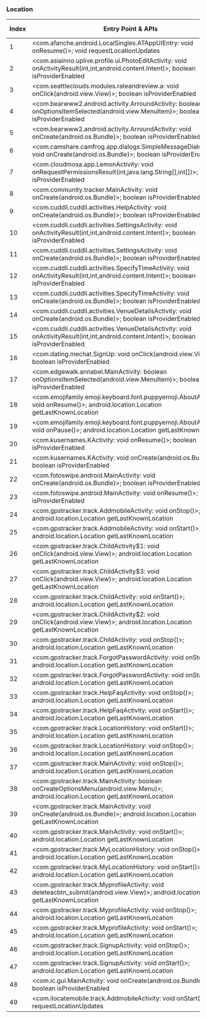 ### Location
| Index | Entry Point & APIs | Screen shot | Resource id | Label |
| ------------- | ------------- | ------------- |-------------|-------------|
| 1 | <com.afanche.android.LocalSingles.ATAppUIEntry: void onResume()>; void requestLocationUpdates | ![](D:\COSMOS\output\py\Play_win8\Social\com.afanche.android.LocalSingles\com.afanche.android.LocalSingles.ATAppUIEntry.png) |  | T |
| 2 | <com.asiainno.uplive.profile.ui.PhotoEditActivity: void onActivityResult(int,int,android.content.Intent)>; boolean isProviderEnabled | ![](D:\COSMOS\output\py\Play_win8\Social\com.asiainno.uplive\com.asiainno.uplive.profile.ui.PhotoEditActivity.png) |  | F |
| 3 | <com.seattleclouds.modules.rateandreview.a: void onClick(android.view.View)>; boolean isProviderEnabled | ![](D:\COSMOS\output\py\Play_win8\Social\com.bayona.gettw\com.seattleclouds.modules.rateandreview.NewRateAndCommentActivity.png) |  | D |
| 4 | <com.bearwww2.android.activity.ArroundActivity: boolean onOptionsItemSelected(android.view.MenuItem)>; boolean isProviderEnabled | ![](D:\COSMOS\output\py\Play_win8\Social\com.bearwww2.android\com.bearwww2.android.activity.ArroundActivity.png) |  | T |
| 5 | <com.bearwww2.android.activity.ArroundActivity: void onCreate(android.os.Bundle)>; boolean isProviderEnabled | ![](D:\COSMOS\output\py\Play_win8\Social\com.bearwww2.android\com.bearwww2.android.activity.ArroundActivity.png) |  | T |
| 6 | <com.camshare.camfrog.app.dialogs.SimpleMessageDialogActivity: void onCreate(android.os.Bundle)>; boolean isProviderEnabled | ![](D:\COSMOS\output\py\Play_win8\Social\com.camshare.camfrog.android\com.camshare.camfrog.app.dialogs.SimpleMessageDialogActivity.png) |  | |
| 7 | <com.cloudmosa.app.LemonActivity: void onRequestPermissionsResult(int,java.lang.String[],int[])>; boolean isProviderEnabled | ![](D:\COSMOS\output\py\Play_win8\Social\com.cloudmosa.puffinFB\com.cloudmosa.app.LemonActivity.png) |  | F |
| 8 | <com.community.tracker.MainActivity: void onCreate(android.os.Bundle)>; boolean isProviderEnabled | ![](D:\COSMOS\output\py\Play_win8\Social\com.community.tracker\com.community.tracker.MainActivity.png) |  | T |
| 9 | <com.cuddli.cuddli.activities.HelpActivity: void onCreate(android.os.Bundle)>; boolean isProviderEnabled | ![](D:\COSMOS\output\py\Play_win8\Social\com.cuddli.cuddli\com.cuddli.cuddli.activities.HelpActivity.png) |  | F |
| 10 | <com.cuddli.cuddli.activities.SettingsActivity: void onActivityResult(int,int,android.content.Intent)>; boolean isProviderEnabled | ![](D:\COSMOS\output\py\Play_win8\Social\com.cuddli.cuddli\com.cuddli.cuddli.activities.SettingsActivity.png) |  | F |
| 11 | <com.cuddli.cuddli.activities.SettingsActivity: void onCreate(android.os.Bundle)>; boolean isProviderEnabled | ![](D:\COSMOS\output\py\Play_win8\Social\com.cuddli.cuddli\com.cuddli.cuddli.activities.SettingsActivity.png) |  | F |
| 12 | <com.cuddli.cuddli.activities.SpecifyTimeActivity: void onActivityResult(int,int,android.content.Intent)>; boolean isProviderEnabled | ![](D:\COSMOS\output\py\Play_win8\Social\com.cuddli.cuddli\com.cuddli.cuddli.activities.SpecifyTimeActivity.png) |  | F |
| 13 | <com.cuddli.cuddli.activities.SpecifyTimeActivity: void onCreate(android.os.Bundle)>; boolean isProviderEnabled | ![](D:\COSMOS\output\py\Play_win8\Social\com.cuddli.cuddli\com.cuddli.cuddli.activities.SpecifyTimeActivity.png) |  | F |
| 14 | <com.cuddli.cuddli.activities.VenueDetailsActivity: void onCreate(android.os.Bundle)>; boolean isProviderEnabled | ![](D:\COSMOS\output\py\Play_win8\Social\com.cuddli.cuddli\com.cuddli.cuddli.activities.VenueDetailsActivity.png) |  | F |
| 15 | <com.cuddli.cuddli.activities.VenueDetailsActivity: void onActivityResult(int,int,android.content.Intent)>; boolean isProviderEnabled | ![](D:\COSMOS\output\py\Play_win8\Social\com.cuddli.cuddli\com.cuddli.cuddli.activities.VenueDetailsActivity.png) |  | F |
| 16 | <com.dating.mechat.SignUp: void onClick(android.view.View)>; boolean isProviderEnabled | ![](D:\COSMOS\output\py\Play_win8\Social\com.dating.mechat\com.dating.mechat.SignUp.png) |  | D |
| 17 | <com.edgewalk.annabel.MainActivity: boolean onOptionsItemSelected(android.view.MenuItem)>; boolean isProviderEnabled | ![](D:\COSMOS\output\py\Play_win8\Social\com.edgewalk.annabel\com.edgewalk.annabel.MainActivity.png) |  | D |
| 18 | <com.emojifamily.emoji.keyboard.font.puppyemoji.AboutActivity: void onResume()>; android.location.Location getLastKnownLocation | ![](D:\COSMOS\output\py\Play_win8\Social\com.emojifamily.emoji.keyboard.font.puppyemoji\com.emojifamily.emoji.keyboard.font.puppyemoji.AboutActivity.png) |  | F |
| 19 | <com.emojifamily.emoji.keyboard.font.puppyemoji.AboutActivity: void onPause()>; android.location.Location getLastKnownLocation | ![](D:\COSMOS\output\py\Play_win8\Social\com.emojifamily.emoji.keyboard.font.puppyemoji\com.emojifamily.emoji.keyboard.font.puppyemoji.AboutActivity.png) |  | F |
| 20 | <com.kusernames.KActivity: void onResume()>; boolean isProviderEnabled | ![](D:\COSMOS\output\py\Play_win8\Social\com.find.kusernames\com.kusernames.KActivity.png) |  | D |
| 21 | <com.kusernames.KActivity: void onCreate(android.os.Bundle)>; boolean isProviderEnabled | ![](D:\COSMOS\output\py\Play_win8\Social\com.find.kusernames\com.kusernames.KActivity.png) |  | D |
| 22 | <com.fotoswipe.android.MainActivity: void onCreate(android.os.Bundle)>; boolean isProviderEnabled | ![](D:\COSMOS\output\py\Play_win8\Social\com.fotoswipe.android\com.fotoswipe.android.MainActivity.png) |  | F |
| 23 | <com.fotoswipe.android.MainActivity: void onResume()>; boolean isProviderEnabled | ![](D:\COSMOS\output\py\Play_win8\Social\com.fotoswipe.android\com.fotoswipe.android.MainActivity.png) |  | F |
| 24 | <com.gpstracker.track.AddmobileActivity: void onStop()>; android.location.Location getLastKnownLocation | ![](D:\COSMOS\output\py\Play_win8\Social\com.gpstracker.track\com.gpstracker.track.AddmobileActivity.png) |  | T |
| 25 | <com.gpstracker.track.AddmobileActivity: void onStart()>; android.location.Location getLastKnownLocation | ![](D:\COSMOS\output\py\Play_win8\Social\com.gpstracker.track\com.gpstracker.track.AddmobileActivity.png) |  | T |
| 26 | <com.gpstracker.track.ChildActivity$1: void onClick(android.view.View)>; android.location.Location getLastKnownLocation | ![](D:\COSMOS\output\py\Play_win8\Social\com.gpstracker.track\com.gpstracker.track.ChildActivity.png) |  | |
| 27 | <com.gpstracker.track.ChildActivity$3: void onClick(android.view.View)>; android.location.Location getLastKnownLocation | ![](D:\COSMOS\output\py\Play_win8\Social\com.gpstracker.track\com.gpstracker.track.ChildActivity.png) |  | |
| 28 | <com.gpstracker.track.ChildActivity: void onStart()>; android.location.Location getLastKnownLocation | ![](D:\COSMOS\output\py\Play_win8\Social\com.gpstracker.track\com.gpstracker.track.ChildActivity.png) |  | |
| 29 | <com.gpstracker.track.ChildActivity$2: void onClick(android.view.View)>; android.location.Location getLastKnownLocation | ![](D:\COSMOS\output\py\Play_win8\Social\com.gpstracker.track\com.gpstracker.track.ChildActivity.png) |  | |
| 30 | <com.gpstracker.track.ChildActivity: void onStop()>; android.location.Location getLastKnownLocation | ![](D:\COSMOS\output\py\Play_win8\Social\com.gpstracker.track\com.gpstracker.track.ChildActivity.png) |  | |
| 31 | <com.gpstracker.track.ForgotPasswordActivity: void onStop()>; android.location.Location getLastKnownLocation | ![](D:\COSMOS\output\py\Play_win8\Social\com.gpstracker.track\com.gpstracker.track.ForgotPasswordActivity.png) |  | T |
| 32 | <com.gpstracker.track.ForgotPasswordActivity: void onStart()>; android.location.Location getLastKnownLocation | ![](D:\COSMOS\output\py\Play_win8\Social\com.gpstracker.track\com.gpstracker.track.ForgotPasswordActivity.png) |  | T |
| 33 | <com.gpstracker.track.HelpFaqActivity: void onStop()>; android.location.Location getLastKnownLocation | ![](D:\COSMOS\output\py\Play_win8\Social\com.gpstracker.track\com.gpstracker.track.HelpFaqActivity.png) |  | T |
| 34 | <com.gpstracker.track.HelpFaqActivity: void onStart()>; android.location.Location getLastKnownLocation | ![](D:\COSMOS\output\py\Play_win8\Social\com.gpstracker.track\com.gpstracker.track.HelpFaqActivity.png) |  | T |
| 35 | <com.gpstracker.track.LocationHistory: void onStart()>; android.location.Location getLastKnownLocation | ![](D:\COSMOS\output\py\Play_win8\Social\com.gpstracker.track\com.gpstracker.track.LocationHistory.png) |  | T |
| 36 | <com.gpstracker.track.LocationHistory: void onStop()>; android.location.Location getLastKnownLocation | ![](D:\COSMOS\output\py\Play_win8\Social\com.gpstracker.track\com.gpstracker.track.LocationHistory.png) |  | T |
| 37 | <com.gpstracker.track.MainActivity: void onStop()>; android.location.Location getLastKnownLocation | ![](D:\COSMOS\output\py\Play_win8\Social\com.gpstracker.track\com.gpstracker.track.MainActivity.png) |  | T |
| 38 | <com.gpstracker.track.MainActivity: boolean onCreateOptionsMenu(android.view.Menu)>; android.location.Location getLastKnownLocation | ![](D:\COSMOS\output\py\Play_win8\Social\com.gpstracker.track\com.gpstracker.track.MainActivity.png) |  | T |
| 39 | <com.gpstracker.track.MainActivity: void onCreate(android.os.Bundle)>; android.location.Location getLastKnownLocation | ![](D:\COSMOS\output\py\Play_win8\Social\com.gpstracker.track\com.gpstracker.track.MainActivity.png) |  | T |
| 40 | <com.gpstracker.track.MainActivity: void onStart()>; android.location.Location getLastKnownLocation | ![](D:\COSMOS\output\py\Play_win8\Social\com.gpstracker.track\com.gpstracker.track.MainActivity.png) |  | T |
| 41 | <com.gpstracker.track.MyLocationHistory: void onStop()>; android.location.Location getLastKnownLocation | ![](D:\COSMOS\output\py\Play_win8\Social\com.gpstracker.track\com.gpstracker.track.MyLocationHistory.png) |  | T |
| 42 | <com.gpstracker.track.MyLocationHistory: void onStart()>; android.location.Location getLastKnownLocation | ![](D:\COSMOS\output\py\Play_win8\Social\com.gpstracker.track\com.gpstracker.track.MyLocationHistory.png) |  | T |
| 43 | <com.gpstracker.track.MyprofileActivity: void deleteacbtn_submit(android.view.View)>; android.location.Location getLastKnownLocation | ![](D:\COSMOS\output\py\Play_win8\Social\com.gpstracker.track\com.gpstracker.track.MyprofileActivity.png) |  | T |
| 44 | <com.gpstracker.track.MyprofileActivity: void onStop()>; android.location.Location getLastKnownLocation | ![](D:\COSMOS\output\py\Play_win8\Social\com.gpstracker.track\com.gpstracker.track.MyprofileActivity.png) |  | T |
| 45 | <com.gpstracker.track.MyprofileActivity: void onStart()>; android.location.Location getLastKnownLocation | ![](D:\COSMOS\output\py\Play_win8\Social\com.gpstracker.track\com.gpstracker.track.MyprofileActivity.png) |  | T |
| 46 | <com.gpstracker.track.SignupActivity: void onStop()>; android.location.Location getLastKnownLocation | ![](D:\COSMOS\output\py\Play_win8\Social\com.gpstracker.track\com.gpstracker.track.SignupActivity.png) |  | T |
| 47 | <com.gpstracker.track.SignupActivity: void onStart()>; android.location.Location getLastKnownLocation | ![](D:\COSMOS\output\py\Play_win8\Social\com.gpstracker.track\com.gpstracker.track.SignupActivity.png) |  | T |
| 48 | <com.ic.gui.MainActivity: void onCreate(android.os.Bundle)>; boolean isProviderEnabled | ![](D:\COSMOS\output\py\Play_win8\Social\com.ic\com.ic.gui.MainActivity.png) |  | T |
| 49 | <com.ilocatemobile.track.AddmobileActivity: void onStart()>; void requestLocationUpdates | ![](D:\COSMOS\output\py\Play_win8\Social\com.ilocatemobile.track\com.ilocatemobile.track.AddmobileActivity.png) |  | T |
